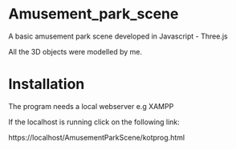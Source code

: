 # Amusement_park_scene
A basic amusement park scene developed in Javascript - Three.js

All the 3D objects were modelled by me.

# Installation
The program needs a local webserver e.g XAMPP

If the localhost is running click on the following link:

https://localhost/AmusementParkScene/kotprog.html
